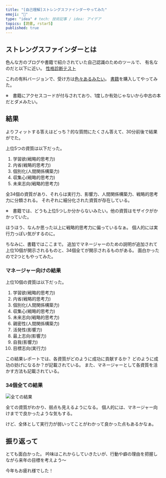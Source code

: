 ```yaml
---
title: "[自己理解]ストレングスファインダーやってみた"
emoji: "📌"
type: "idea" # tech: 技術記事 / idea: アイデア
topics: [読書, rstar5]
published: true
---
```


## ストレングスファインダーとは
色んな方のブログや書籍で紹介されていた自己認識のためのツールで、
有名なのだと以下に近い。
[性格診断テスト](https://www.16personalities.com/ja/%E6%80%A7%E6%A0%BC%E8%A8%BA%E6%96%AD%E3%83%86%E3%82%B9%E3%83%88)

これの有料バージョンで、受け方は[色々あるみたい](https://heart-lab.jp/strengthsfinder/sf-manual/)。
[書籍](https://www.amazon.co.jp/s?k=%E3%81%95%E3%81%82+%E6%89%8D%E8%83%BD%E3%81%AB%E7%9B%AE%E8%A6%9A%E3%82%81%E3%82%88%E3%81%86&adgrpid=54787373233&gclid=CjwKCAiAnL-sBhBnEiwAJRGigk0nF-dtMuAycfLJZ3GmdCnPTwU4RbHp_Jyc5EgVnOmpqCBZfm0PxxoCTY4QAvD_BwE&hvadid=678981580707&hvdev=c&hvlocphy=1009343&hvnetw=g&hvqmt=e&hvrand=321524426622374471&hvtargid=kwd-332446508386&hydadcr=3633_13722092&jp-ad-ap=0&tag=googhydr-22&ref=pd_sl_5x8sfcn4m_e)を購入してやってみた。

※　書籍にアクセスコードが付与されており、1度しか有効じゃないから中古の本だとダメみたい。

## 結果
よりフィットする答えはどっち？的な質問にたくさん答えて、30分前後で結果がでた。

上位5つの資質は以下だった。

1. 学習欲(戦略的思考力)
2. 内省(戦略的思考力)
3. 個別化(人間関係構築力)
4. 収集心(戦略的思考力)
5. 未来志向(戦略的思考力)

全34個の資質があり、それらは実行力、影響力、人間関係構築力、戦略的思考力に分類される。
それぞれに細分化された資質が存在している。

※　書籍では、どうも上位5つしか分からないみたい。他の資質はモザイクがかかっていた。

ほうほう、なんか思った以上に戦略的思考力に偏っているなぁ。
個人的には実行力っぽい気がするのに。

ちなみに、書籍ではここまで。
追加でマネージャーのための説明が追加されて上位10個が開示されるものと、34個全てが開示されるものがある。
面白かったので2つともやってみた。

### マネージャー向けの結果
上位10個の資質は以下だった。

1. 学習欲(戦略的思考力)
2. 内省(戦略的思考力)
3. 個別化(人間関係構築力)
4. 収集心(戦略的思考力)
5. 未来志向(戦略的思考力)
6. 親密性(人間関係構築力)
7. 活発性(影響力)
8. 最上志向(影響力)
9. 自我(影響力)
10. 目標志向(実行力)

この結果レポートでは、各資質がどのように成功に貢献するか？
どのように成功の妨げになるか？が記載されている。
また、マネージャーとして各資質を活かす方法も記載されている。

### 34個全ての結果
![全ての結果](https://storage.googleapis.com/zenn-user-upload/7d6d77537fcd-20231231.png)

全ての資質がわかり、弱点も見えるようになる。
個人的には、マネージャー向けまでで良かったような気もする。

けど、全体として実行力が弱いってことがわかって良かった点もあるかなぁ。

## 振り返って
とても面白かった。
吟味はこれからしていきたいが、行動や癖の理由を把握しながら来年の目標を考えよう〜

今年もお疲れ様でした！